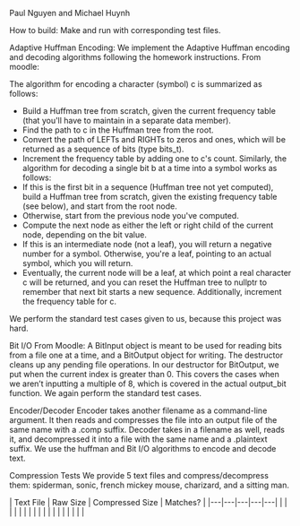 Paul Nguyen and Michael Huynh

How to build:
Make and run with corresponding test files. 

Adaptive Huffman Encoding:
We implement the Adaptive Huffman encoding and decoding algorithms following the homework instructions. From moodle:

The algorithm for encoding a character (symbol) c is summarized as follows:
* Build a Huffman tree from scratch, given the current frequency table (that you'll have to maintain in a separate data member).
* Find the path to c in the Huffman tree from the root.
* Convert the path of LEFTs and RIGHTs to zeros and ones, which will be returned as a sequence of bits (type bits_t).
* Increment the frequency table by adding one to c's count.
Similarly, the algorithm for decoding a single bit b at a time into a symbol works as follows:
* If this is the first bit in a sequence (Huffman tree not yet computed), build a Huffman tree from scratch, given the existing frequency table (see below), and start from the root node.
* Otherwise, start from the previous node you've computed.
* Compute the next node as either the left or right child of the current node, depending on the bit value.
* If this is an intermediate node (not a leaf), you will return a negative number for a symbol. Otherwise, you're a leaf, pointing to an actual symbol, which you will return.
* Eventually, the current node will be a leaf, at which point a real character c will be returned, and you can reset the Huffman tree to nullptr to remember that next bit starts a new sequence. Additionally, increment the frequency table for c.

We perform the standard test cases given to us, because this project was hard. 

Bit I/O
From Moodle:
A BitInput object is meant to be used for reading bits from a file one at a time, and a BitOutput object for writing. The destructor cleans up any pending file operations.
In our destructor for BitOutput, we put when the current index is greater than 0. This covers the cases when we aren’t inputting a multiple of 8, which is covered in the actual output_bit function. We again perform the standard test cases.

Encoder/Decoder
Encoder takes another filename as a command-line argument. It then reads and compresses the file into an output file of the same name with a .comp suffix. Decoder takes in a filename as well, reads it, and decompressed it into a file with the same name and a .plaintext suffix. We use the huffman and Bit I/O algorithms to encode and decode text. 

Compression Tests
We provide 5 text files and compress/decompress them: spiderman, sonic, french mickey mouse, charizard, and a sitting man.


| Text File  | Raw Size  | Compressed Size  | Matches? | 
|---|---|---|---|---|
|   |   |   |   |   |
|   |   |   |   |   |
|   |   |   |   |   |


